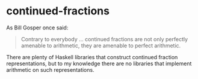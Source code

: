 # continued-fractions

As Bill Gosper once said:

> Contrary to everybody … continued fractions
> are not only perfectly amenable to arithmetic,
> they are amenable to perfect arithmetic.

There are plenty of Haskell libraries
that construct continued fraction representations,
but to my knowledge there are no libraries
that implement arithmetic on such representations.
